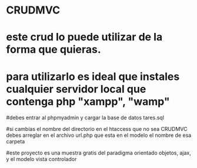 # CRUDMVC
# este crud lo puede utilizar de la forma que quieras. 
# para utilizarlo es ideal que instales cualquier servidor local que contenga php "xampp", "wamp"
#debes entrar al phpmyadmin y cargar la base de datos tares.sql


#si cambias el nombre del directorio en el htaccess que no sea CRUDMVC debes arreglar en el archivo url.php que esta en el modelo el nombre de esa carpeta


#este proyecto es una muestra gratis del paradigma orientado objetos, ajax, y el modelo vista controlador 

